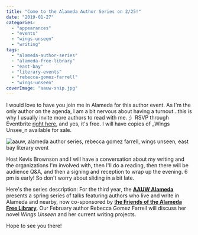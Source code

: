 ```yaml
---
title: "Come to the Alameda Author Series on 2/25!"
date: "2019-01-27"
categories:
  - "appearances"
  - "events"
  - "wings-unseen"
  - "writing"
tags:
  - "alameda-author-series"
  - "alameda-free-library"
  - "east-bay"
  - "literary-events"
  - "rebecca-gomez-farrell"
  - "wings-unseen"
coverImage: "aauw-snip.jpg"
---
```


I would love to have you join me in Alameda for this author event. As I'm the only author on the agenda, I am a bit nervous about having a turnout...this is why I usually invite more authors to read with me. ;)  RSVP through Eventbrite [right here](https://www.eventbrite.com/e/rebecca-gomez-farrell-at-alameda-authors-series-3-tickets-54511530455), and yes, it's free. I will have copies of _Wings Unsee_n available for sale.

![aauw, alameda author series, rebecca gomez farrell, wings unseen, east bay literary event](https://d2ypg8o05lff0b.cloudfront.net/wp-content/uploads/sites/3/2019/01/27200952/aauw-snip.jpg)

Host Kevis Brownson and I will have a conversation about my writing and the organizations I'm involved with, then I'll do a reading, then there will be audience Q&A, and then a signing and reception to wrap up the evening. 6 pm is early! So don't worry about sliding in a bit late.

Here's the series description: For the third year, the [**AAUW Alameda**](https://alameda-ca.aauw.net/what-is-aauw/) presents a spring series of talks featuring authors who live and write in Alameda and nearby, now co-sponsored by [t**he Friends of the Alameda Free Library**](https://alamedafriends.com/). Our February author Rebecca Gomez Farrell will discuss her novel _Wings Unseen_ and her current writing projects.

Hope to see you there!
